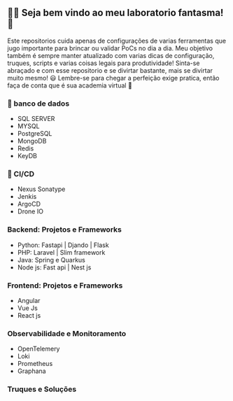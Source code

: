 ## 🧑‍🔬 Seja bem vindo ao meu laboratorio fantasma! 👻
Este repositorios cuida apenas de configurações de varias ferramentas que jugo importante para brincar ou validar PoCs no dia a dia.
Meu objetivo também é sempre manter atualizado com varias dicas de configuração, truques, scripts e varias coisas legais para produtividade!
Sinta-se abraçado e com esse repositorio e se divirtar bastante, mais se divirtar muito mesmo! 😃
Lembre-se para chegar a perfeição exige pratica, então faça de conta que é sua academia virtual 💪

### 🎲 banco de dados 
- SQL SERVER
- MYSQL
- PostgreSQL
- MongoDB
- Redis
- KeyDB

### 🦾 CI/CD
- Nexus Sonatype
- Jenkis
- ArgoCD
- Drone IO

### Backend: Projetos e Frameworks
- Python: Fastapi | Djando | Flask
- PHP: Laravel | Slim framework
- Java: Spring e Quarkus
- Node js: Fast api | Nest js

### Frontend: Projetos e Frameworks
- Angular
- Vue Js
- React js

### Observabilidade e Monitoramento
- OpenTelemery
- Loki
- Prometheus
- Graphana

### Truques e Soluções 
